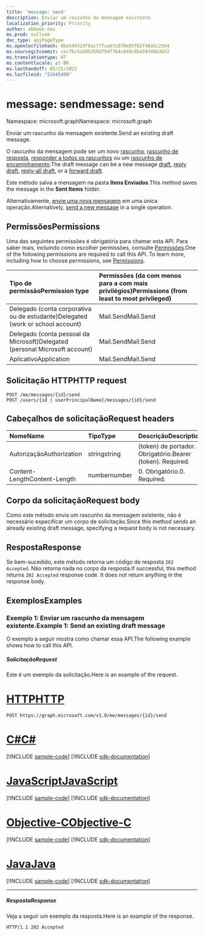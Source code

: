 ```yaml
---
title: 'message: send'
description: Enviar um rascunho da mensagem existente.
localization_priority: Priority
author: abheek-das
ms.prod: outlook
doc_type: apiPageType
ms.openlocfilehash: 8be54552df8acf7faa67c070e85f63f48a5c23d4
ms.sourcegitcommit: cec76c5a58b359d79df764c849c8b459349b3b52
ms.translationtype: HT
ms.contentlocale: pt-BR
ms.lasthandoff: 05/25/2021
ms.locfileid: "52645490"
---
```

# <a name="message-send"></a><span data-ttu-id="b960f-103">message: send</span><span class="sxs-lookup"><span data-stu-id="b960f-103">message: send</span></span>

<span data-ttu-id="b960f-104">Namespace: microsoft.graph</span><span class="sxs-lookup"><span data-stu-id="b960f-104">Namespace: microsoft.graph</span></span>

<span data-ttu-id="b960f-105">Enviar um rascunho da mensagem existente.</span><span class="sxs-lookup"><span data-stu-id="b960f-105">Send an existing draft message.</span></span> 

<span data-ttu-id="b960f-106">O rascunho da mensagem pode ser um novo [rascunho](../api/user-post-messages.md), [rascunho de resposta](../api/message-createreply.md), [responder a todos os rascunhos](../api/message-createreplyall.md) ou um [rascunho de encaminhamento](../api/message-createforward.md).</span><span class="sxs-lookup"><span data-stu-id="b960f-106">The draft message can be a new message [draft](../api/user-post-messages.md), [reply draft](../api/message-createreply.md), [reply-all draft](../api/message-createreplyall.md), or a [forward draft](../api/message-createforward.md).</span></span>

<span data-ttu-id="b960f-107">Este método salva a mensagem na pasta **Itens Enviados**.</span><span class="sxs-lookup"><span data-stu-id="b960f-107">This method saves the message in the **Sent Items** folder.</span></span>

<span data-ttu-id="b960f-108">Alternativamente, [envie uma nova mensagem](../api/user-sendmail.md) em uma única operação.</span><span class="sxs-lookup"><span data-stu-id="b960f-108">Alternatively, [send a new message](../api/user-sendmail.md) in a single operation.</span></span>

## <a name="permissions"></a><span data-ttu-id="b960f-109">Permissões</span><span class="sxs-lookup"><span data-stu-id="b960f-109">Permissions</span></span>
<span data-ttu-id="b960f-p101">Uma das seguintes permissões é obrigatória para chamar esta API. Para saber mais, incluindo como escolher permissões, consulte [Permissões](/graph/permissions-reference).</span><span class="sxs-lookup"><span data-stu-id="b960f-p101">One of the following permissions are required to call this API. To learn more, including how to choose permissions, see [Permissions](/graph/permissions-reference).</span></span>

|<span data-ttu-id="b960f-112">Tipo de permissão</span><span class="sxs-lookup"><span data-stu-id="b960f-112">Permission type</span></span>      | <span data-ttu-id="b960f-113">Permissões (da com menos para a com mais privilégios)</span><span class="sxs-lookup"><span data-stu-id="b960f-113">Permissions (from least to most privileged)</span></span>              |
|:--------------------|:---------------------------------------------------------|
|<span data-ttu-id="b960f-114">Delegado (conta corporativa ou de estudante)</span><span class="sxs-lookup"><span data-stu-id="b960f-114">Delegated (work or school account)</span></span> | <span data-ttu-id="b960f-115">Mail.Send</span><span class="sxs-lookup"><span data-stu-id="b960f-115">Mail.Send</span></span>    |
|<span data-ttu-id="b960f-116">Delegado (conta pessoal da Microsoft)</span><span class="sxs-lookup"><span data-stu-id="b960f-116">Delegated (personal Microsoft account)</span></span> | <span data-ttu-id="b960f-117">Mail.Send</span><span class="sxs-lookup"><span data-stu-id="b960f-117">Mail.Send</span></span>    |
|<span data-ttu-id="b960f-118">Aplicativo</span><span class="sxs-lookup"><span data-stu-id="b960f-118">Application</span></span> | <span data-ttu-id="b960f-119">Mail.Send</span><span class="sxs-lookup"><span data-stu-id="b960f-119">Mail.Send</span></span> |

## <a name="http-request"></a><span data-ttu-id="b960f-120">Solicitação HTTP</span><span class="sxs-lookup"><span data-stu-id="b960f-120">HTTP request</span></span>

<!-- { "blockType": "ignored" } -->

```http
POST /me/messages/{id}/send
POST /users/{id | userPrincipalName}/messages/{id}/send
```

## <a name="request-headers"></a><span data-ttu-id="b960f-121">Cabeçalhos de solicitação</span><span class="sxs-lookup"><span data-stu-id="b960f-121">Request headers</span></span>

| <span data-ttu-id="b960f-122">Nome</span><span class="sxs-lookup"><span data-stu-id="b960f-122">Name</span></span>       | <span data-ttu-id="b960f-123">Tipo</span><span class="sxs-lookup"><span data-stu-id="b960f-123">Type</span></span> | <span data-ttu-id="b960f-124">Descrição</span><span class="sxs-lookup"><span data-stu-id="b960f-124">Description</span></span>|
|:---------------|:--------|:----------|
| <span data-ttu-id="b960f-125">Autorização</span><span class="sxs-lookup"><span data-stu-id="b960f-125">Authorization</span></span>  | <span data-ttu-id="b960f-126">string</span><span class="sxs-lookup"><span data-stu-id="b960f-126">string</span></span>  | <span data-ttu-id="b960f-p102">{token} de portador. Obrigatório.</span><span class="sxs-lookup"><span data-stu-id="b960f-p102">Bearer {token}. Required.</span></span> |
| <span data-ttu-id="b960f-129">Content-Length</span><span class="sxs-lookup"><span data-stu-id="b960f-129">Content-Length</span></span> | <span data-ttu-id="b960f-130">number</span><span class="sxs-lookup"><span data-stu-id="b960f-130">number</span></span> | <span data-ttu-id="b960f-131">0. Obrigatório.</span><span class="sxs-lookup"><span data-stu-id="b960f-131">0. Required.</span></span> |

## <a name="request-body"></a><span data-ttu-id="b960f-132">Corpo da solicitação</span><span class="sxs-lookup"><span data-stu-id="b960f-132">Request body</span></span>
<span data-ttu-id="b960f-133">Como este método envia um rascunho da mensagem existente, não é necessário especificar um corpo de solicitação.</span><span class="sxs-lookup"><span data-stu-id="b960f-133">Since this method sends an already existing draft message, specifying a request body is not necessary.</span></span>

## <a name="response"></a><span data-ttu-id="b960f-134">Resposta</span><span class="sxs-lookup"><span data-stu-id="b960f-134">Response</span></span>

<span data-ttu-id="b960f-p103">Se bem-sucedido, este método retorna um código de resposta `202 Accepted`. Não retorna nada no corpo da resposta.</span><span class="sxs-lookup"><span data-stu-id="b960f-p103">If successful, this method returns `202 Accepted` response code. It does not return anything in the response body.</span></span>

## <a name="examples"></a><span data-ttu-id="b960f-137">Exemplos</span><span class="sxs-lookup"><span data-stu-id="b960f-137">Examples</span></span>

### <a name="example-1-send-an-existing-draft-message"></a><span data-ttu-id="b960f-138">Exemplo 1: Enviar um rascunho da mensagem existente.</span><span class="sxs-lookup"><span data-stu-id="b960f-138">Example 1: Send an existing draft message</span></span>

<span data-ttu-id="b960f-139">O exemplo a seguir mostra como chamar essa API.</span><span class="sxs-lookup"><span data-stu-id="b960f-139">The following example shows how to call this API.</span></span>

##### <a name="request"></a><span data-ttu-id="b960f-140">Solicitação</span><span class="sxs-lookup"><span data-stu-id="b960f-140">Request</span></span>

<span data-ttu-id="b960f-141">Este é um exemplo da solicitação.</span><span class="sxs-lookup"><span data-stu-id="b960f-141">Here is an example of the request.</span></span>

# <a name="http"></a>[<span data-ttu-id="b960f-142">HTTP</span><span class="sxs-lookup"><span data-stu-id="b960f-142">HTTP</span></span>](#tab/http)
<!-- {
  "blockType": "request",
  "name": "message_send"
}-->

```http
POST https://graph.microsoft.com/v1.0/me/messages/{id}/send
```
# <a name="c"></a>[<span data-ttu-id="b960f-143">C#</span><span class="sxs-lookup"><span data-stu-id="b960f-143">C#</span></span>](#tab/csharp)
[!INCLUDE [sample-code](../includes/snippets/csharp/message-send-csharp-snippets.md)]
[!INCLUDE [sdk-documentation](../includes/snippets/snippets-sdk-documentation-link.md)]

# <a name="javascript"></a>[<span data-ttu-id="b960f-144">JavaScript</span><span class="sxs-lookup"><span data-stu-id="b960f-144">JavaScript</span></span>](#tab/javascript)
[!INCLUDE [sample-code](../includes/snippets/javascript/message-send-javascript-snippets.md)]
[!INCLUDE [sdk-documentation](../includes/snippets/snippets-sdk-documentation-link.md)]

# <a name="objective-c"></a>[<span data-ttu-id="b960f-145">Objective-C</span><span class="sxs-lookup"><span data-stu-id="b960f-145">Objective-C</span></span>](#tab/objc)
[!INCLUDE [sample-code](../includes/snippets/objc/message-send-objc-snippets.md)]
[!INCLUDE [sdk-documentation](../includes/snippets/snippets-sdk-documentation-link.md)]

# <a name="java"></a>[<span data-ttu-id="b960f-146">Java</span><span class="sxs-lookup"><span data-stu-id="b960f-146">Java</span></span>](#tab/java)
[!INCLUDE [sample-code](../includes/snippets/java/message-send-java-snippets.md)]
[!INCLUDE [sdk-documentation](../includes/snippets/snippets-sdk-documentation-link.md)]

---


##### <a name="response"></a><span data-ttu-id="b960f-147">Resposta</span><span class="sxs-lookup"><span data-stu-id="b960f-147">Response</span></span>

<span data-ttu-id="b960f-148">Veja a seguir um exemplo da resposta.</span><span class="sxs-lookup"><span data-stu-id="b960f-148">Here is an example of the response.</span></span>
<!-- {
  "blockType": "response",
  "truncated": true
} -->

```http
HTTP/1.1 202 Accepted
```

<!-- uuid: 8fcb5dbc-d5aa-4681-8e31-b001d5168d79
2015-10-25 14:57:30 UTC -->
<!-- {
  "type": "#page.annotation",
  "description": "message: send",
  "keywords": "",
  "section": "documentation",
  "tocPath": "",
  "suppressions": [
  ]
}-->

